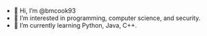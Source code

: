- 👋 Hi, I’m @bmcook93
- 👀 I’m interested in programming, computer science, and security.
- 🌱 I’m currently learning Python, Java, C++.
